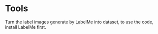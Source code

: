 # Tools
Turn the label images generate by LabelMe into dataset, to use the code, install LabelMe first.
